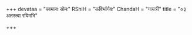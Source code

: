 +++
devataa = "पवमानः सोमः"
RShiH = "कविर्भार्गवः"
ChandaH = "गायत्री"
title = "०३ अतस्त्वा रयिमभि"

+++
